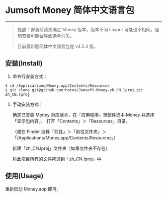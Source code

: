 
# Jumsoft Money 简体中文语言包

----

> 提醒：安装前请先确定 Money 版本，版本不同 Layout 可能也不相同，强制安装可能会导致选单消失。
>
> 目前最新版简体中文语言包是 v4.5.4 版。

## 安装(Install)

1. 命令行安装方式：

  ```
  $ cd /Applications/Money.app/Contents/Resources
  $ git clone git@github.com:hotoo/Jumsoft-Money-zh_CN.lproj.git zh_CN.lproj
  ```

1. 手动安装方式：

    确定已安装 Money 对应版本，在「应用程序」里邮件选中 Money 并选择「显示包内容」，
    打开「Contents」＞「Resources」目录。

    （或在 Finder 选择「前往」＞「前往文件夹」＞「/Applications/Money.app/Contents/Resources」）

    新建「zh_CN.lproj」文件夹（如果文件夹不存在）

    将此项目所有的文件拷贝到「zh_CN.lproj」中

## 使用(Usage)

重新启动 Money.app 即可。
